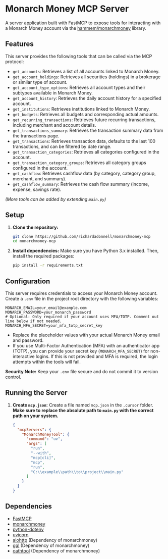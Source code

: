 # Monarch Money MCP Server

A server application built with FastMCP to expose tools for interacting with a Monarch Money account via the [hammem/monarchmoney](https://github.com/hammem/monarchmoney) library.

## Features

This server provides the following tools that can be called via the MCP protocol:

- `get_accounts`: Retrieves a list of all accounts linked to Monarch Money.
- `get_account_holdings`: Retrieves all securities (holdings) in a brokerage or similar type of account.
- `get_account_type_options`: Retrieves all account types and their subtypes available in Monarch Money.
- `get_account_history`: Retrieves the daily account history for a specified account.
- `get_institutions`: Retrieves institutions linked to Monarch Money.
- `get_budgets`: Retrieves all budgets and corresponding actual amounts.
- `get_recurring_transactions`: Retrieves future recurring transactions, including merchant and account details.
- `get_transactions_summary`: Retrieves the transaction summary data from the transactions page.
- `get_transactions`: Retrieves transaction data, defaults to the last 100 transactions, and can be filtered by date range.
- `get_transaction_categories`: Retrieves all categories configured in the account.
- `get_transaction_category_groups`: Retrieves all category groups configured in the account.
- `get_cashflow`: Retrieves cashflow data (by category, category group, merchant, and summary).
- `get_cashflow_summary`: Retrieves the cash flow summary (income, expense, savings rate).

_(More tools can be added by extending `main.py`)_

## Setup

1.  **Clone the repository:**
    ```bash
    git clone https://github.com/richardadonnell/monarchmoney-mcp
    cd monarchmoney-mcp
    ```
2.  **Install dependencies:**
    Make sure you have Python 3.x installed. Then, install the required packages:
    ```bash
    pip install -r requirements.txt
    ```

## Configuration

This server requires credentials to access your Monarch Money account. Create a `.env` file in the project root directory with the following variables:

```dotenv
MONARCH_EMAIL=your_email@example.com
MONARCH_PASSWORD=your_monarch_password
# Optional: Only required if your account uses MFA/TOTP. Comment out line below if not needed.
MONARCH_MFA_SECRET=your_mfa_totp_secret_key
```

- Replace the placeholder values with your actual Monarch Money email and password.
- If you use Multi-Factor Authentication (MFA) with an authenticator app (TOTP), you can provide your secret key (`MONARCH_MFA_SECRET`) for non-interactive logins. If this is not provided and MFA is required, the login attempts within the tools will fail.

**Security Note:** Keep your `.env` file secure and do not commit it to version control.

## Running the Server

1.  **Create `mcp.json`:** Create a file named `mcp.json` in the `.cursor` folder. **Make sure to replace the absolute path to `main.py` with the correct path on your system.**

    ```json
    {
      "mcpServers": {
        "MonarchMoneyTool": {
          "command": "uv",
          "args": [
            "run",
            "--with",
            "mcp[cli]",
            "mcp",
            "run",
            "C:\\example\\path\\to\\project\\main.py"
          ]
        }
      }
    }
    ```

## Dependencies

- [FastMCP](https://github.com/AutonomousResearchGroup/FastMCP)
- [monarchmoney](https://github.com/hammem/monarchmoney)
- [python-dotenv](https://github.com/theskumar/python-dotenv)
- [uvicorn](https://www.uvicorn.org/)
- [aiohttp](https://docs.aiohttp.org/en/stable/) (Dependency of monarchmoney)
- [gql](https://gql.readthedocs.io/en/latest/) (Dependency of monarchmoney)
- [oathtool](https://www.nongnu.org/oath-toolkit/oathtool.1.html) (Dependency of monarchmoney)
